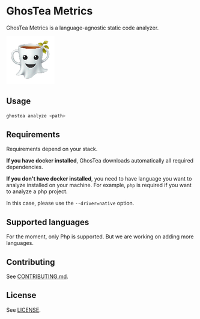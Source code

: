 # GhosTea Metrics

GhosTea Metrics is a language-agnostic static code analyzer.

![logo](docs/ghostea-small.png)

## Usage

```bash
ghostea analyze <path>
```

## Requirements

Requirements depend on your stack.

**If you have docker installed**, GhosTea downloads automatically 
all required dependencies.

**If you don't have docker installed**, you need to have language you want to analyze installed on your machine. For example, `php` is required if you want to analyze a php project.

In this case, please use the `--driver=native` option.

## Supported languages

For the moment, only Php is supported. But we are working on adding more languages.

## Contributing

See [CONTRIBUTING.md](.github/CONTRIBUTING.md).

## License

See [LICENSE](LICENSE).
